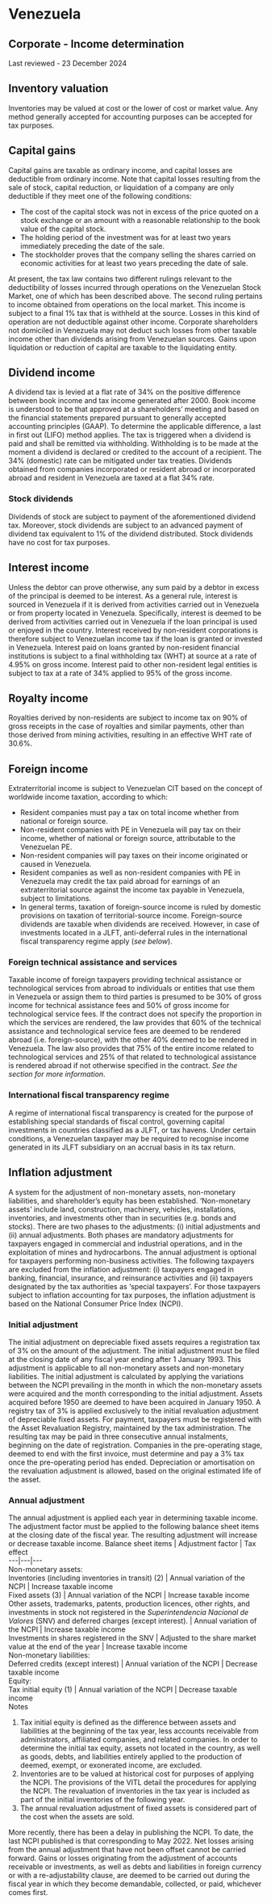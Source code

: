 # Venezuela
## Corporate - Income determination
Last reviewed - 23 December 2024
## Inventory valuation
Inventories may be valued at cost or the lower of cost or market value. Any method generally accepted for accounting purposes can be accepted for tax purposes.
## Capital gains
Capital gains are taxable as ordinary income, and capital losses are deductible from ordinary income. Note that capital losses resulting from the sale of stock, capital reduction, or liquidation of a company are only deductible if they meet one of the following conditions:
  * The cost of the capital stock was not in excess of the price quoted on a stock exchange or an amount with a reasonable relationship to the book value of the capital stock.
  * The holding period of the investment was for at least two years immediately preceding the date of the sale.
  * The stockholder proves that the company selling the shares carried on economic activities for at least two years preceding the date of sale.


At present, the tax law contains two different rulings relevant to the deductibility of losses incurred through operations on the Venezuelan Stock Market, one of which has been described above. The second ruling pertains to income obtained from operations on the local market. This income is subject to a final 1% tax that is withheld at the source. Losses in this kind of operation are not deductible against other income. Corporate shareholders not domiciled in Venezuela may not deduct such losses from other taxable income other than dividends arising from Venezuelan sources.
Gains upon liquidation or reduction of capital are taxable to the liquidating entity.
## Dividend income
A dividend tax is levied at a flat rate of 34% on the positive difference between book income and tax income generated after 2000. Book income is understood to be that approved at a shareholders’ meeting and based on the financial statements prepared pursuant to generally accepted accounting principles (GAAP). To determine the applicable difference, a last in first out (LIFO) method applies. The tax is triggered when a dividend is paid and shall be remitted via withholding. Withholding is to be made at the moment a dividend is declared or credited to the account of a recipient. The 34% (domestic) rate can be mitigated under tax treaties.
Dividends obtained from companies incorporated or resident abroad or incorporated abroad and resident in Venezuela are taxed at a flat 34% rate.
### Stock dividends
Dividends of stock are subject to payment of the aforementioned dividend tax. Moreover, stock dividends are subject to an advanced payment of dividend tax equivalent to 1% of the dividend distributed. Stock dividends have no cost for tax purposes.
## Interest income
Unless the debtor can prove otherwise, any sum paid by a debtor in excess of the principal is deemed to be interest. As a general rule, interest is sourced in Venezuela if it is derived from activities carried out in Venezuela or from property located in Venezuela. Specifically, interest is deemed to be derived from activities carried out in Venezuela if the loan principal is used or enjoyed in the country. Interest received by non-resident corporations is therefore subject to Venezuelan income tax if the loan is granted or invested in Venezuela.
Interest paid on loans granted by non-resident financial institutions is subject to a final withholding tax (WHT) at source at a rate of 4.95% on gross income. Interest paid to other non-resident legal entities is subject to tax at a rate of 34% applied to 95% of the gross income.
## Royalty income
Royalties derived by non-residents are subject to income tax on 90% of gross receipts in the case of royalties and similar payments, other than those derived from mining activities, resulting in an effective WHT rate of 30.6%.
## Foreign income
Extraterritorial income is subject to Venezuelan CIT based on the concept of worldwide income taxation, according to which:
  * Resident companies must pay a tax on total income whether from national or foreign source.
  * Non-resident companies with PE in Venezuela will pay tax on their income, whether of national or foreign source, attributable to the Venezuelan PE.
  * Non-resident companies will pay taxes on their income originated or caused in Venezuela.
  * Resident companies as well as non-resident companies with PE in Venezuela may credit the tax paid abroad for earnings of an extraterritorial source against the income tax payable in Venezuela, subject to limitations.
  * In general terms, taxation of foreign-source income is ruled by domestic provisions on taxation of territorial-source income. Foreign-source dividends are taxable when dividends are received. However, in case of investments located in a JLFT, anti-deferral rules in the international fiscal transparency regime apply (_see below_).


### Foreign technical assistance and services
Taxable income of foreign taxpayers providing technical assistance or technological services from abroad to individuals or entities that use them in Venezuela or assign them to third parties is presumed to be 30% of gross income for technical assistance fees and 50% of gross income for technological service fees. If the contract does not specify the proportion in which the services are rendered, the law provides that 60% of the technical assistance and technological service fees are deemed to be rendered abroad (i.e. foreign-source), with the other 40% deemed to be rendered in Venezuela. The law also provides that 75% of the entire income related to technological services and 25% of that related to technological assistance is rendered abroad if not otherwise specified in the contract. _See the section for more information_.
### International fiscal transparency regime
A regime of international fiscal transparency is created for the purpose of establishing special standards of fiscal control, governing capital investments in countries classified as a JLFT, or tax havens. Under certain conditions, a Venezuelan taxpayer may be required to recognise income generated in its JLFT subsidiary on an accrual basis in its tax return.
## Inflation adjustment
A system for the adjustment of non-monetary assets, non-monetary liabilities, and shareholder’s equity has been established. ‘Non-monetary assets’ include land, construction, machinery, vehicles, installations, inventories, and investments other than in securities (e.g. bonds and stocks).
There are two phases to the adjustments: (i) initial adjustments and (ii) annual adjustments. Both phases are mandatory adjustments for taxpayers engaged in commercial and industrial operations, and in the exploitation of mines and hydrocarbons. The annual adjustment is optional for taxpayers performing non-business activities.
The following taxpayers are excluded from the inflation adjustment: (i) taxpayers engaged in banking, financial, insurance, and reinsurance activities and (ii) taxpayers designated by the tax authorities as ‘special taxpayers’.
For those taxpayers subject to inflation accounting for tax purposes, the inflation adjustment is based on the National Consumer Price Index (NCPI).
### Initial adjustment
The initial adjustment on depreciable fixed assets requires a registration tax of 3% on the amount of the adjustment.
The initial adjustment must be filed at the closing date of any fiscal year ending after 1 January 1993. This adjustment is applicable to all non-monetary assets and non-monetary liabilities.
The initial adjustment is calculated by applying the variations between the NCPI prevailing in the month in which the non-monetary assets were acquired and the month corresponding to the initial adjustment. Assets acquired before 1950 are deemed to have been acquired in January 1950.
A registry tax of 3% is applied exclusively to the initial revaluation adjustment of depreciable fixed assets. For payment, taxpayers must be registered with the Asset Revaluation Registry, maintained by the tax administration. The resulting tax may be paid in three consecutive annual instalments, beginning on the date of registration.
Companies in the pre-operating stage, deemed to end with the first invoice, must determine and pay a 3% tax once the pre-operating period has ended.
Depreciation or amortisation on the revaluation adjustment is allowed, based on the original estimated life of the asset.
### Annual adjustment
The annual adjustment is applied each year in determining taxable income. The adjustment factor must be applied to the following balance sheet items at the closing date of the fiscal year. The resulting adjustment will increase or decrease taxable income.
Balance sheet items | Adjustment factor | Tax effect  
---|---|---  
Non-monetary assets:  
Inventories (including inventories in transit) (2) | Annual variation of the NCPI | Increase taxable income  
Fixed assets (3) | Annual variation of the NCPI | Increase taxable income  
Other assets, trademarks, patents, production licences, other rights, and investments in stock not registered in the _Superintendencia Nacional de Valores_ (SNV) and deferred charges (except interest). | Annual variation of the NCPI | Increase taxable income  
Investments in shares registered in the SNV | Adjusted to the share market value at the end of the year | Increase taxable income  
Non-monetary liabilities:  
Deferred credits (except interest) | Annual variation of the NCPI | Decrease taxable income  
Equity:  
Tax initial equity (1) | Annual variation of the NCPI | Decrease taxable income  
Notes
  1. Tax initial equity is defined as the difference between assets and liabilities at the beginning of the tax year, less accounts receivable from administrators, affiliated companies, and related companies. In order to determine the initial tax equity, assets not located in the country, as well as goods, debts, and liabilities entirely applied to the production of deemed, exempt, or exonerated income, are excluded.
  2. Inventories are to be valued at historical cost for purposes of applying the NCPI. The provisions of the VITL detail the procedures for applying the NCPI. The revaluation of inventories in the tax year is included as part of the initial inventories of the following year.
  3. The annual revaluation adjustment of fixed assets is considered part of the cost when the assets are sold.


More recently, there has been a delay in publishing the NCPI. To date, the last NCPI published is that corresponding to May 2022.
Net losses arising from the annual adjustment that have not been offset cannot be carried forward.
Gains or losses originating from the adjustment of accounts receivable or investments, as well as debts and liabilities in foreign currency or with a re-adjustability clause, are deemed to be carried out during the fiscal year in which they become demandable, collected, or paid, whichever comes first.
